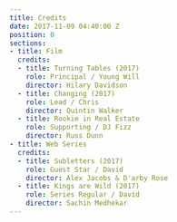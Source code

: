 ```yaml
---
title: Credits
date: 2017-11-09 04:40:00 Z
position: 0
sections:
- title: Film
  credits:
  - title: Turning Tables (2017)
    role: Principal / Young Will
    director: Hilary Davidson
  - title: Changing (2017)
    role: Lead / Chris
    director: Quintin Walker
  - title: Rookie in Real Estate
    role: Supporting / DJ Fizz
    director: Russ Dunn
- title: Web Series
  credits:
  - title: Subletters (2017)
    role: Guest Star / David
    director: Alex Jacobs & D'arby Rose
  - title: Kings are Wild (2017)
    role: Series Regular / David
    director: Sachin Medhekar
---
```


